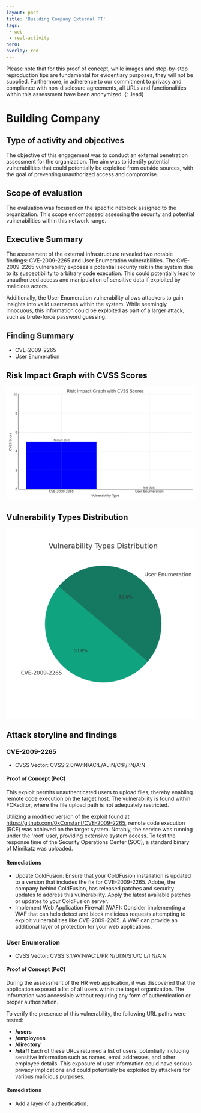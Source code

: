 ```yaml
---
layout: post
title: 'Building Company External PT'
tags:
 - web
 - real-activity
hero: 
overlay: red
---
```


Please note that for this proof of concept, while images and step-by-step reproduction tips are fundamental for evidentiary purposes, they will not be supplied. Furthermore, in adherence to our commitment to privacy and compliance with non-disclosure agreements, all URLs and functionalities within this assessment have been anonymized. {: .lead}
 <!--break-->

# Building Company

## Type of activity and objectives
The objective of this engagement was to conduct an external penetration assessment for the organization. The aim was to identify potential vulnerabilities that could potentially be exploited from outside sources, with the goal of preventing unauthorized access and compromise.
## Scope of evaluation
The evaluation was focused on the specific netblock assigned to the organization. This scope encompassed assessing the security and potential vulnerabilities within this network range.
## Executive Summary
The assessment of the external infrastructure revealed two notable findings: CVE-2009-2265 and User Enumeration vulnerabilities. The CVE-2009-2265 vulnerability exposes a potential security risk in the system due to its susceptibility to arbitrary code execution. This could potentially lead to unauthorized access and manipulation of sensitive data if exploited by malicious actors.

Additionally, the User Enumeration vulnerability allows attackers to gain insights into valid usernames within the system. While seemingly innocuous, this information could be exploited as part of a larger attack, such as brute-force password guessing.
## Finding Summary
- CVE-2009-2265
- User Enumeration
## Risk Impact Graph with CVSS Scores

![](https://raw.githubusercontent.com/blitz0p3rations/blitz0p3rations.github.io/master/uploads/bu1.png)

## Vulnerability Types Distribution

![](https://raw.githubusercontent.com/blitz0p3rations/blitz0p3rations.github.io/master/uploads/bu2.png)

## Attack storyline and findings
### CVE-2009-2265 
- CVSS Vector: CVSS:2.0/AV:N/AC:L/Au:N/C:P/I:N/A:N
#### Proof of Concept (PoC) 
This exploit permits unauthenticated users to upload files, thereby enabling remote code execution on the target host. The vulnerability is found within FCKeditor, where the file upload path is not adequately restricted.

Utilizing a modified version of the exploit found at https://github.com/0xConstant/CVE-2009-2265, remote code execution (RCE) was achieved on the target system. Notably, the service was running under the 'root' user, providing extensive system access. To test the response time of the Security Operations Center (SOC), a standard binary of Mimikatz was uploaded.
#### Remediations
- Update ColdFusion: Ensure that your ColdFusion installation is updated to a version that includes the fix for CVE-2009-2265. Adobe, the company behind ColdFusion, has released patches and security updates to address this vulnerability. Apply the latest available patches or updates to your ColdFusion server.
- Implement Web Application Firewall (WAF): Consider implementing a WAF that can help detect and block malicious requests attempting to exploit vulnerabilities like CVE-2009-2265. A WAF can provide an additional layer of protection for your web applications.
### User Enumeration
- CVSS Vector: CVSS:3.1/AV:N/AC:L/PR:N/UI:N/S:U/C:L/I:N/A:N
#### Proof of Concept (PoC) 
During the assessment of the HR web application, it was discovered that the application exposed a list of all users within the target organization. The information was accessible without requiring any form of authentication or proper authorization.

To verify the presence of this vulnerability, the following URL paths were tested:

- **/users**
- **/employees**
- **/directory**
- **/staff**
Each of these URLs returned a list of users, potentially including sensitive information such as names, email addresses, and other employee details. This exposure of user information could have serious privacy implications and could potentially be exploited by attackers for various malicious purposes.
#### Remediations
- Add a layer of authentication.

